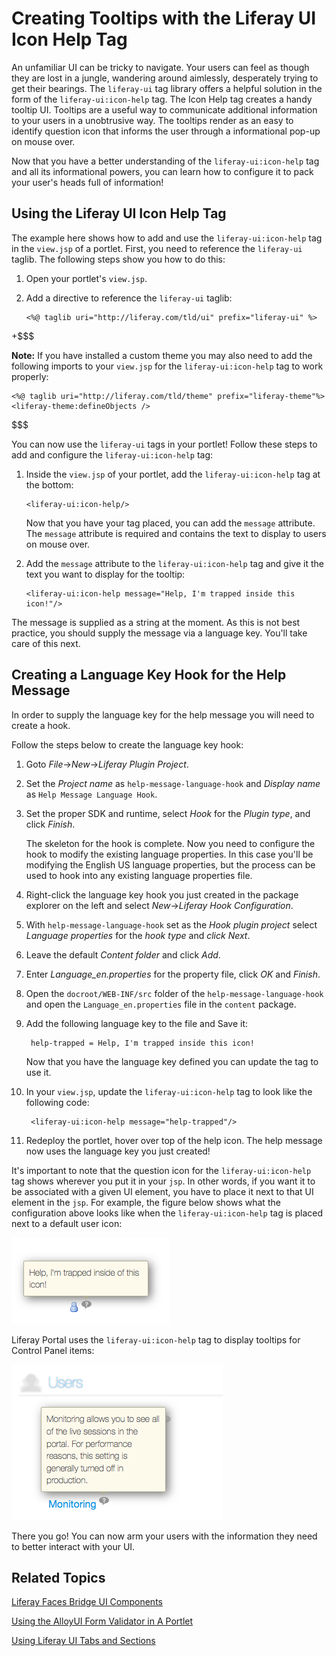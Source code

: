 # Creating Tooltips with the Liferay UI Icon Help Tag [](id=creating-tooltips-with-the-liferay-ui-icon-help-tag)

An unfamiliar UI can be tricky to navigate. Your users can feel as though they 
are lost in a jungle, wandering around aimlessly, desperately trying to get 
their bearings. The `liferay-ui` tag library offers a helpful solution in the 
form of the `liferay-ui:icon-help` tag. The Icon Help tag creates a handy 
tooltip UI. Tooltips are a useful way to communicate additional information to 
your users in a unobtrusive way. The tooltips render as an easy to identify 
question icon that informs the user through a informational pop-up on mouse
over.

Now that you have a better understanding of the `liferay-ui:icon-help` tag and
all its informational powers, you can learn how to configure it to pack your 
user's heads full of information!

## Using the Liferay UI Icon Help Tag [](id=using-the-liferay-ui-icon-help-tag)

The example here shows how to add and use the `liferay-ui:icon-help` tag in the 
`view.jsp` of a portlet. First, you need to reference the `liferay-ui` taglib. 
The following steps show you how to do this:

1.  Open your portlet's `view.jsp`. 

2.  Add a directive to reference the `liferay-ui` taglib:

        <%@ taglib uri="http://liferay.com/tld/ui" prefix="liferay-ui" %>

+$$$

**Note:** If you have installed a custom theme you may also need to add the
following imports to your `view.jsp` for the `liferay-ui:icon-help` tag to work
properly:

    <%@ taglib uri="http://liferay.com/tld/theme" prefix="liferay-theme"%>
    <liferay-theme:defineObjects />

$$$

You can now use the `liferay-ui` tags in your portlet! Follow these steps to add
and configure the `liferay-ui:icon-help` tag:

1.  Inside the `view.jsp` of your portlet, add the `liferay-ui:icon-help` tag at 
    the bottom:

        <liferay-ui:icon-help/>

    Now that you have your tag placed, you can add the `message` attribute. The 
    `message` attribute is required and contains the text to display to users on 
    mouse over.

2.  Add the `message` attribute to the `liferay-ui:icon-help` tag and give it
    the text you want to display for the tooltip:
    
        <liferay-ui:icon-help message="Help, I'm trapped inside this icon!"/>

The message is supplied as a string at the moment. As this is not best practice, 
you should supply the message via a language key. You'll take care of this next.

## Creating a Language Key Hook for the Help Message

In order to supply the language key for the help message you will need to create 
a hook.

Follow the steps below to create the language key hook:
    
1.  Goto *File*&rarr;*New*&rarr;*Liferay Plugin Project*.

2.  Set the *Project name* as `help-message-language-hook` and *Display name* 
    as `Help Message Language Hook`.

3. Set the proper SDK and runtime, select *Hook* for the *Plugin type*, and
   click *Finish*.

    The skeleton for the hook is complete. Now you need to configure the hook to
    modify the existing language properties. In this case you'll be modifying
    the English US language properties, but the process can be used to hook into
    any existing language properties file.

1. Right-click the language key hook you just created in the package explorer
   on the left and select *New*&rarr;*Liferay Hook Configuration*.

2. With `help-message-language-hook` set as the *Hook plugin project* select
   *Language properties* for the *hook type* and *click* *Next*.

3. Leave the default *Content folder* and click *Add*.

4. Enter *Language_en.properties* for the property file, click *OK* and 
   *Finish*.

5. Open the `docroot/WEB-INF/src` folder of the `help-message-language-hook` 
   and open the `Language_en.properties` file in the `content` package.

6. Add the following language key to the file and Save it:

        help-trapped = Help, I'm trapped inside this icon!

    Now that you have the language key defined you can update the tag to use it.     
    
7. In your `view.jsp`, update the `liferay-ui:icon-help` tag to look like the 
   following code:

        <liferay-ui:icon-help message="help-trapped"/>
    
8. Redeploy the portlet, hover over top of the help icon. The help message now 
   uses the language key you just created!

It's important to note that the question icon for the `liferay-ui:icon-help` tag 
shows wherever you put it in your `jsp`. In other words, if you want it to be 
associated with a given UI element, you have to place it next to that UI element 
in the `jsp`. For example, the figure below shows what the configuration above 
looks like when the `liferay-ui:icon-help` tag is placed next to a default user 
icon:

![Figure 1: With the configuration above your tooltip should look like this.](../../images/icon-help-01.png)

Liferay Portal uses the `liferay-ui:icon-help` tag to display tooltips for 
Control Panel items:

![Figure 2: Here's an example of how Liferay Portal uses tooltips.](../../images/icon-help-02.png)

There you go! You can now arm your users with the information they need to 
better interact with your UI.

## Related Topics [](id=related-topics)

[Liferay Faces Bridge UI Components](/develop/tutorials/-/knowledge_base/6-2/liferay-faces-bridge-ui-components)

[Using the AlloyUI Form Validator in A Portlet](/develop/tutorials/-/knowledge_base/6-2/using-the-alloyui-form-validator-in-a-portlet)
 
[Using Liferay UI Tabs and Sections](/develop/tutorials/-/knowledge_base/6-2/using-liferay-ui-tabs-and-sections)
